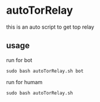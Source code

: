 # autoTorRelay
this is an auto script to get top relay 
## usage
run for bot
```
sudo bash autoTorRelay.sh bot
```
run for humam
```
sudo bash autoTorRelay.sh
```
